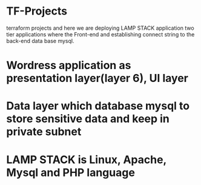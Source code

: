 # TF-Projects
terraform projects and here we are deploying LAMP STACK application
two tier applications where the Front-end and establishing connect string to the back-end data base mysql. 
# Wordress application as presentation layer(layer 6), UI layer
# Data layer which database mysql to store sensitive data and keep in private subnet
# LAMP STACK is Linux, Apache, Mysql and PHP language
